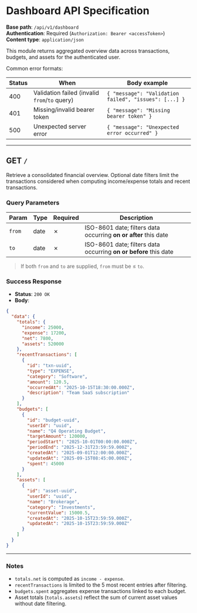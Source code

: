 # Dashboard API Specification

**Base path**: `/api/v1/dashboard`  
**Authentication**: Required (`Authorization: Bearer <accessToken>`)  
**Content type**: `application/json`

This module returns aggregated overview data across transactions, budgets, and assets for the authenticated user.

Common error formats:

| Status | When                                                | Body example |
| ------ | --------------------------------------------------- | ------------ |
| 400    | Validation failed (invalid `from`/`to` query)       | `{ "message": "Validation failed", "issues": [...] }` |
| 401    | Missing/invalid bearer token                        | `{ "message": "Missing bearer token" }` |
| 500    | Unexpected server error                             | `{ "message": "Unexpected error occurred" }` |

---

## GET `/`

Retrieve a consolidated financial overview. Optional date filters limit the transactions considered when computing income/expense totals and recent transactions.

### Query Parameters

| Param | Type | Required | Description                                   |
| ----- | ---- | -------- | --------------------------------------------- |
| `from`| date | ✗        | ISO-8601 date; filters data occurring **on or after** this date |
| `to`  | date | ✗        | ISO-8601 date; filters data occurring **on or before** this date |

> If both `from` and `to` are supplied, `from` must be ≤ `to`.

### Success Response

- **Status**: `200 OK`
- **Body**:

```json
{
  "data": {
    "totals": {
      "income": 25000,
      "expense": 17200,
      "net": 7800,
      "assets": 520000
    },
    "recentTransactions": [
      {
        "id": "txn-uuid",
        "type": "EXPENSE",
        "category": "Software",
        "amount": 120.5,
        "occurredAt": "2025-10-15T18:30:00.000Z",
        "description": "Team SaaS subscription"
      }
    ],
    "budgets": [
      {
        "id": "budget-uuid",
        "userId": "uuid",
        "name": "Q4 Operating Budget",
        "targetAmount": 120000,
        "periodStart": "2025-10-01T00:00:00.000Z",
        "periodEnd": "2025-12-31T23:59:59.000Z",
        "createdAt": "2025-09-01T12:00:00.000Z",
        "updatedAt": "2025-09-15T08:45:00.000Z",
        "spent": 45000
      }
    ],
    "assets": [
      {
        "id": "asset-uuid",
        "userId": "uuid",
        "name": "Brokerage",
        "category": "Investments",
        "currentValue": 15000.5,
        "createdAt": "2025-10-15T23:59:59.000Z",
        "updatedAt": "2025-10-15T23:59:59.000Z"
      }
    ]
  }
}
```

---

### Notes

- `totals.net` is computed as `income - expense`.
- `recentTransactions` is limited to the 5 most recent entries after filtering.
- `budgets.spent` aggregates expense transactions linked to each budget.
- Asset totals (`totals.assets`) reflect the sum of current asset values without date filtering.
